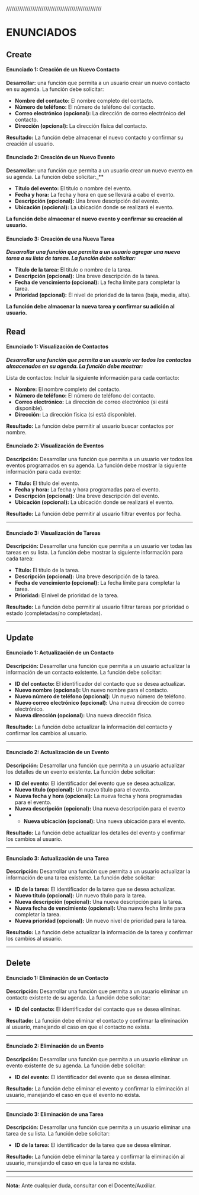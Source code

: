 
///////////////////////////////////////////////////
# ENUNCIADOS

## Create
#### Enunciado 1: Creación de un Nuevo Contacto 
**Desarrollar:** una función que permita a un usuario crear un nuevo contacto en su agenda. La función debe solicitar:

- **Nombre del contacto:** El nombre completo del contacto.
- **Número de teléfono:** El número de teléfono del contacto.
- **Correo electrónico (opcional):** La dirección de correo electrónico del contacto.
- **Dirección (opcional):** La dirección física del contacto.

**Resultado:** La función debe almacenar el nuevo contacto y confirmar su creación al usuario.

#### Enunciado 2: Creación de un Nuevo Evento 
**Desarrollar:** una función que permita a un usuario crear un nuevo evento en su agenda. La función debe solicitar:_**

- **Título del evento:** El título o nombre del evento.
- **Fecha y hora:** La fecha y hora en que se llevará a cabo el evento.
- **Descripción (opcional):** Una breve descripción del evento.
- **Ubicación (opcional):** La ubicación donde se realizará el evento.

__La función debe almacenar el nuevo evento y confirmar su creación al usuario.__

#### Enunciado 3: Creación de una Nueva Tarea 
**_Desarrollar una función que permita a un usuario agregar una nueva tarea a su lista de tareas. La función debe solicitar:_**

- **Título de la tarea:** El título o nombre de la tarea.
- **Descripción (opcional):** Una breve descripción de la tarea.
- **Fecha de vencimiento (opcional):** La fecha límite para completar la tarea.
- **Prioridad (opcional):** El nivel de prioridad de la tarea (baja, media, alta).

**La función debe almacenar la nueva tarea y confirmar su adición al usuario.**

## Read
#### Enunciado 1: Visualización de Contactos 
**_Desarrollar una función que permita a un usuario ver todos los contactos almacenados en su agenda. La función debe mostrar:_**

Lista de contactos: Incluir la siguiente información para cada contacto:
- **Nombre:** El nombre completo del contacto.
- **Número de teléfono:** El número de teléfono del contacto.
- **Correo electrónico:** La dirección de correo electrónico (si está disponible).
- **Dirección:** La dirección física (si está disponible).

**Resultado:** La función debe permitir al usuario buscar contactos por nombre.

#### Enunciado 2: Visualización de Eventos
**Descripción:** Desarrollar una función que permita a un usuario ver todos los eventos programados en su agenda. La función debe mostrar la siguiente información para cada evento:

- **Título:** El título del evento.
- **Fecha y hora:** La fecha y hora programadas para el evento.
- **Descripción (opcional):** Una breve descripción del evento.
- **Ubicación (opcional):** La ubicación donde se realizará el evento.

**Resultado:** La función debe permitir al usuario filtrar eventos por fecha.

---

#### Enunciado 3: Visualización de Tareas
**Descripción:** Desarrollar una función que permita a un usuario ver todas las tareas en su lista. La función debe mostrar la siguiente información para cada tarea:

- **Título:** El título de la tarea.
- **Descripción (opcional):** Una breve descripción de la tarea.
- **Fecha de vencimiento (opcional):** La fecha límite para completar la tarea.
- **Prioridad:** El nivel de prioridad de la tarea.

**Resultado:** La función debe permitir al usuario filtrar tareas por prioridad o estado (completadas/no completadas).

---

## Update

#### Enunciado 1: Actualización de un Contacto
**Descripción:** Desarrollar una función que permita a un usuario actualizar la información de un contacto existente. La función debe solicitar:

- **ID del contacto:** El identificador del contacto que se desea actualizar.
- **Nuevo nombre (opcional):** Un nuevo nombre para el contacto.
- **Nuevo número de teléfono (opcional):** Un nuevo número de teléfono.
- **Nuevo correo electrónico (opcional):** Una nueva dirección de correo electrónico.
- **Nueva dirección (opcional):** Una nueva dirección física.

**Resultado:** La función debe actualizar la información del contacto y confirmar los cambios al usuario.

---

#### Enunciado 2: Actualización de un Evento
**Descripción:** Desarrollar una función que permita a un usuario actualizar los detalles de un evento existente. La función debe solicitar:

- **ID del evento:** El identificador del evento que se desea actualizar.
- **Nuevo título (opcional):** Un nuevo título para el evento.
- **Nueva fecha y hora (opcional):** La nueva fecha y hora programadas para el evento.
- **Nueva descripción (opcional):** Una nueva descripción para el evento
- - **Nueva ubicación (opcional):** Una nueva ubicación para el evento.

**Resultado:** La función debe actualizar los detalles del evento y confirmar los cambios al usuario.

---

#### Enunciado 3: Actualización de una Tarea
**Descripción:** Desarrollar una función que permita a un usuario actualizar la información de una tarea existente. La función debe solicitar:

- **ID de la tarea:** El identificador de la tarea que se desea actualizar.
- **Nuevo título (opcional):** Un nuevo título para la tarea.
- **Nueva descripción (opcional):** Una nueva descripción para la tarea.
- **Nueva fecha de vencimiento (opcional):** Una nueva fecha límite para completar la tarea.
- **Nueva prioridad (opcional):** Un nuevo nivel de prioridad para la tarea.

**Resultado:** La función debe actualizar la información de la tarea y confirmar los cambios al usuario.

---

## Delete

#### Enunciado 1: Eliminación de un Contacto
**Descripción:** Desarrollar una función que permita a un usuario eliminar un contacto existente de su agenda. La función debe solicitar:

- **ID del contacto:** El identificador del contacto que se desea eliminar.

**Resultado:** La función debe eliminar el contacto y confirmar la eliminación al usuario, manejando el caso en que el contacto no exista.

---

#### Enunciado 2: Eliminación de un Evento
**Descripción:** Desarrollar una función que permita a un usuario eliminar un evento existente de su agenda. La función debe solicitar:

- **ID del evento:** El identificador del evento que se desea eliminar.

**Resultado:** La función debe eliminar el evento y confirmar la eliminación al usuario, manejando el caso en que el evento no exista.

---

#### Enunciado 3: Eliminación de una Tarea
**Descripción:** Desarrollar una función que permita a un usuario eliminar una tarea de su lista. La función debe solicitar:

- **ID de la tarea:** El identificador de la tarea que se desea eliminar.

**Resultado:** La función debe eliminar la tarea y confirmar la eliminación al usuario, manejando el caso en que la tarea no exista.

---

--- 

**Nota:** Ante cualquier duda, consultar con el Docente/Auxiliar.